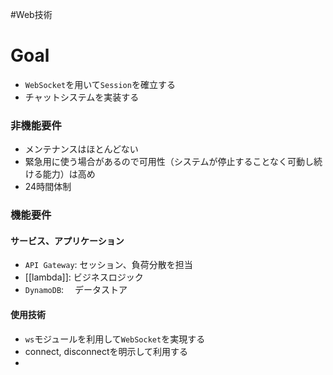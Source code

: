 #Web技術

# Goal

- `WebSocket`を用いて`Session`を確立する
- チャットシステムを実装する

### 非機能要件

- メンテナンスはほとんどない
- 緊急用に使う場合があるので可用性（システムが停止することなく可動し続ける能力）は高め
- 24時間体制

### 機能要件

#### サービス、アプリケーション

- `API Gateway`: セッション、負荷分散を担当
- [[lambda]]: ビジネスロジック
- `DynamoDB`: 　データストア

#### 使用技術

- `ws`モジュールを利用して`WebSocket`を実現する
- connect, disconnectを明示して利用する
- 




